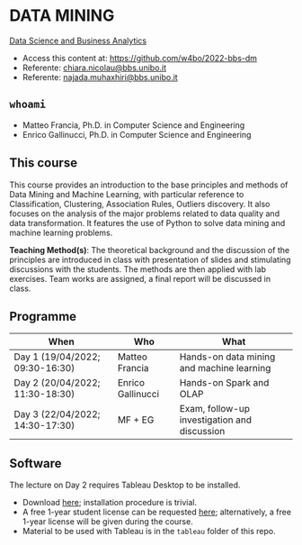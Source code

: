 # DATA MINING

[Data Science and Business Analytics](https://www.bbs.unibo.eu/master-fulltime/master-in-data-science-2)

- Access this content at: https://github.com/w4bo/2022-bbs-dm
- Referente: <chiara.nicolau@bbs.unibo.it>
- Referente: <najada.muhaxhiri@bbs.unibo.it>

## `whoami`

- Matteo Francia, Ph.D. in Computer Science and Engineering
- Enrico Gallinucci, Ph.D. in Computer Science and Engineering

## This course

This course provides an introduction to the base principles and methods of Data Mining and Machine Learning, with particular reference to Classification, Clustering, Association Rules, Outliers discovery. It also focuses on the analysis of the major problems related to data quality and data transformation. It features the use of Python to solve data mining and machine learning problems.
 
**Teaching Method(s)**: The theoretical background and the discussion of the principles are introduced in class with presentation of slides and stimulating discussions with the students. The methods are then applied with lab exercises. Team works are assigned, a final report will be discussed in class.

## Programme

| When | Who | What |
| -    | -    | -    |
| Day 1 (19/04/2022; 09:30-16:30) | Matteo Francia | Hands-on data mining and machine learning |
| Day 2 (20/04/2022; 11:30-18:30) | Enrico Gallinucci | Hands-on Spark and OLAP |
| Day 3 (22/04/2022; 14:30-17:30) | MF + EG | Exam, follow-up investigation and discussion |

## Software

The lecture on Day 2 requires Tableau Desktop to be installed.

- Download [here](https://www.tableau.com/products/desktop/download?signin=academic); installation procedure is trivial.
- A free 1-year student license can be requested [here](https://www.tableau.com/it-it/academic/students#form); alternatively, a free 1-year license will be given during the course.
- Material to be used with Tableau is in the ```tableau``` folder of this repo.
